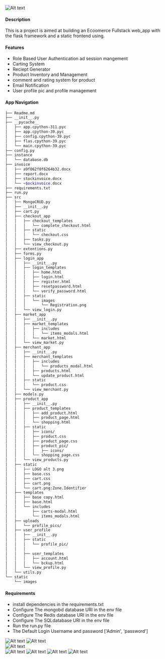 ![Alt text](./stockapics/homepage.png?raw=true "homepage") 

#### Description
 This is a project is aimed at building an  Ecoomerce Fullstack web_app with the flask framework and a static frontend using.

#### Features
- Role Based User Authentication ad session mangement
- Carting System
- Reciept Generator
- Product Inventory and Management
- comment and rating system for product
- Email Notification 
- User profile pic and profile management

#### App Navigation

```bash
├── Readme.md
├── __init__.py
├── __pycache__
│   ├── app.cpython-311.pyc
│   ├── app.cpython-39.pyc
│   ├── config.cpython-39.pyc
│   ├── flas.cpython-39.pyc
│   └── main.cpython-39.pyc
├── config.py
├── instance
│   └── database.db
├── invoice
│   ├── a9f062f0f6264b32.docx
│   ├── report.docx
│   ├── stockinvoice.docx
│   └── ~$ockinvoice.docx
├── requirements.txt
├── run.py
├── src
│   ├── MongoCRUD.py
│   ├── __init__.py
│   ├── cart.py
│   ├── checkout_app
│   │   ├── checkout_templates
│   │   │   └── complete_checkout.html
│   │   ├── static
│   │   │   └── checkout.css
│   │   ├── tasks.py
│   │   └── view_checkout.py
│   ├── extentions.py
│   ├── forms.py
│   ├── login_app
│   │   ├── __init__.py
│   │   ├── login_templates
│   │   │   ├── home.html
│   │   │   ├── login.html
│   │   │   ├── register.html
│   │   │   ├── resetpassword.html
│   │   │   └── verify_password.html
│   │   ├── static
│   │   │   └── images
│   │   │       └── Registration.png
│   │   └── view_login.py
│   ├── market_app
│   │   ├── __init__.py
│   │   ├── market_templates
│   │   │   ├── includes
│   │   │   │   └── items_modals.html
│   │   │   └── market.html
│   │   └── view_market.py
│   ├── merchant_app
│   │   ├── __init__.py
│   │   ├── merchant_templates
│   │   │   ├── includes
│   │   │   │   └── products_modal.html
│   │   │   ├── products.html
│   │   │   └── update_product.html
│   │   ├── static
│   │   │   └── product.css
│   │   └── view_merchant.py
│   ├── models.py
│   ├── product_app
│   │   ├── __init__.py
│   │   ├── product_templates
│   │   │   ├── add_product.html
│   │   │   ├── product_page.html
│   │   │   └── shopping.html
│   │   ├── static
│   │   │   ├── icons/
│   │   │   ├── product.css
│   │   │   ├── product_page.css
│   │   │   ├── product_pic/
│   │   │   │   ├── icons/
│   │   │   └── shopping_page.css
│   │   └── view_products.py
│   ├── static
│   │   ├── LOGO alt 3.png
│   │   ├── base.css
│   │   ├── cart.css
│   │   ├── cart.png
│   │   └── cart.png:Zone.Identifier
│   ├── templates
│   │   ├── base copy.html
│   │   ├── base.html
│   │   └── includes
│   │       ├── carts-modal.html
│   │       └── items_modals.html
│   ├── uploads
│   │   └── profile_pics/
│   ├── user_profile
│   │   ├── __init__.py
│   │   ├── static
│   │   │   └── profile_pic/
│   │   │       
│   │   ├── user_templates
│   │   │   ├── account.html
│   │   │   └── bckup.html
│   │   └── view_profile.py
│   └── utils.py
└── static
    └── images
```
#### Requirements
- install dependencies in the requirements.txt
- Configure The mongobd database URI in the env file
- Configure The Redis database URI in the env file
- Configure The SQLdatabase URI in the env file
- Run the run.py file
- The Default Login  Username and password ['Admin', 'password']


![Alt text](./stockapics/airpods.png?raw=true "airpods") 
![Alt text](./stockapics/apple%20watch.png?raw=true "watch")  
![Alt text](./stockapics/home.png?raw=true "home")  
![Alt text](./stockapics/inventory%20management.png?raw=true "inventory") 
![Alt text](./stockapics/login.png?raw=true "login")
![Alt text](./stockapics/profile.png?raw=true "profile") 
![Alt text](./stockapics/cart.png.png?raw=true "cart") 







